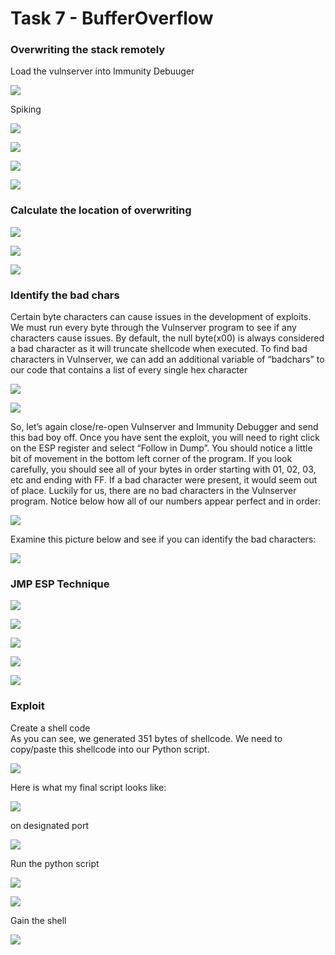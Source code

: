 # Task 7 - BufferOverflow

### Overwriting the stack remotely

Load the vulnserver into Immunity Debuuger

![](assets/1_running_immunity.jpg)

Spiking 

![](assets/2_sending_generic_tcp.png)

![](assets/3_stat.jpg)

![](assets/4_trun.png)

![](assets/5_trun_crashed.jpg)

### Calculate the location of overwriting

![](assets/1_scr.png)

![](assets/2_crashed.jpg)

![](assets/3_location.png)

### Identify the bad chars

Certain byte characters can cause issues in the development of exploits. We must run every byte through the Vulnserver program to see if any characters cause issues. By default, the null byte\(x00\) is always considered a bad character as it will truncate shellcode when executed. To find bad characters in Vulnserver, we can add an additional variable of “badchars” to our code that contains a list of every single hex character

![](assets/1_script_bad_chars.png)

![](assets/3_chars.jpg)

So, let’s again close/re-open Vulnserver and Immunity Debugger and send this bad boy off. Once you have sent the exploit, you will need to right click on the ESP register and select “Follow in Dump”. You should notice a little bit of movement in the bottom left corner of the program. If you look carefully, you should see all of your bytes in order starting with 01, 02, 03, etc and ending with FF. If a bad character were present, it would seem out of place. Luckily for us, there are no bad characters in the Vulnserver program. Notice below how all of our numbers appear perfect and in order:

![](assets/4_hex_dump_esp.jpg)

Examine this picture below and see if you can identify the bad characters:

![](assets/5_missing_chars.jpg)

### JMP ESP Technique

![](assets/1_load_mona_modules.jpg)

![](assets/2_loaded.jpg)

![](assets/3_nasm_shell.png)

![](assets/4_find.jpg)

![](assets/6.jpg)

### Exploit 

Create a shell code  
As you can see, we generated 351 bytes of shellcode. We need to copy/paste this shellcode into our Python script. 

![](assets/1_script_exploit.png)

Here is what my final script looks like:

![](assets/2_script_exploit.png)

 on designated port

![](assets/3_running.png)

Run the python script

![](assets/6_running_python_script.png)

![](assets/5_running_administrator.jpg)

Gain the shell

![](assets/7_exploit_shell.png)
